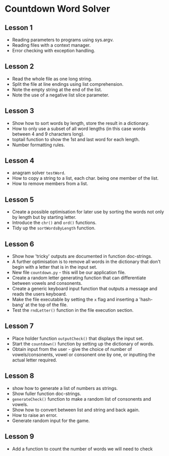 # Countdown Word Solver

## Lesson 1

* Reading parameters to programs using sys.argv.
* Reading files with a context manager.
* Error checking with exception handling.

## Lesson 2

* Read the whole file as one long string.
* Split the file at line endings using list comprehension.
* Note the empty string at the end of the list.
* Note the use of a negative list slice parameter.

## Lesson 3

* Show how to sort words by length, store the result in a dictionary.
* How to only use a subset of all word lengths (in this case words between 4
  and 9 characters long).
* toptail function to show the 1st and last word for each length.
* Number formatting rules.

## Lesson 4

* anagram solver `testWord`.
* How to copy a string to a list, each char. being one member of the list.
* How to remove members from a list.

## Lesson 5

* Create a possible optimisation for later use by sorting the words not only
  by length but by starting letter.
* Introduce the `chr()` and `ord()` functions.
* Tidy up the `sortWordsByLength` function.

## Lesson 6

* Show how 'tricky' outputs are documented in function doc-strings.
* A further optimisation is to remove all words in the dictionary that don't
  begin with a letter that is in the input set.
* New file `countdown.py` - this will be our application file.
* Create a random letter generating function that can differentiate between
  vowels and consonents.
* Create a generic keyboard input function that outputs a message and reads
  the users keyboard.
* Make the file executable by setting the `x` flag and inserting a
  'hash-bang' at the top of the file.
* Test the `rndLetter()` function in the file execution section.

## Lesson 7

* Place holder function `outputCheck()` that displays the input set.
* Start the `countdown()` function by setting up the dictionary of words.
* Obtain input from the user - give the choice of number of
  vowels/consonents, vowel or consonent one by one, or inputting the actual
  letter required.

## Lesson 8

* show how to generate a list of numbers as strings.
* Show fuller function doc-strings.
* `generateCheck()` function to make a random list of consonents and vowels.
* Show how to convert between list and string and back again.
* How to raise an error.
* Generate random input for the game.

## Lesson 9

* Add a function to count the number of words we will need to check
